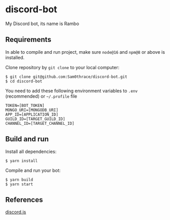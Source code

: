 # discord-bot
My Discord bot, its name is Rambo

## Requirements
In able to compile and run project, make sure `node@16` and `npm@8` or above is installed.

Clone repository by `git clone` to your local computer:
```shell script
$ git clone git@github.com:Sam0thrace/discord-bot.git
$ cd discord-bot
```

You need to add these following environment variables to `.env` (recommended) or `~/.profile` file
```
TOKEN=[BOT_TOKEN]
MONGO_URI=[MONGODB_URI]
APP_ID=[APPLICATION_ID]
GUILD_ID=[TARGET_GUILD_ID]
CHANNEL_ID=[TARGET_CHANNEL_ID]
```

## Build and run
Install all dependencies:
```shell script
$ yarn install
```
Compile and run your bot:
```shell script
$ yarn build
$ yarn start
```

## References
[discord.js](https://discord.js.org/)
